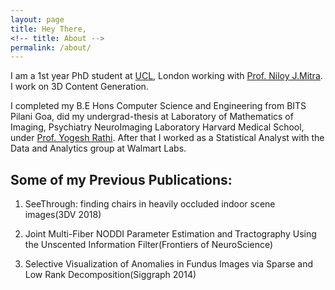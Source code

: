 ```yaml
---
layout: page
title: Hey There,
<!-- title: About -->
permalink: /about/
---
```


I am a 1st year PhD student at [UCL](https://www.ucl.ac.uk/), London working with [Prof. Niloy J.Mitra](http://www0.cs.ucl.ac.uk/staff/n.mitra/index.html). I work on 3D Content Generation.


I completed my B.E Hons Computer Science and Engineering from BITS Pilani Goa, did my undergrad-thesis at Laboratory of Mathematics of Imaging, Psychiatry NeuroImaging Laboratory Harvard Medical School, under [Prof. Yogesh Rathi](http://pnl.bwh.harvard.edu/yogesh-rathi-ph-d/). After that I worked as a Statistical Analyst with the Data and Analytics group at Walmart Labs.

## Some of my Previous Publications:

1. SeeThrough: finding chairs in heavily occluded indoor scene images(3DV 2018)


2. Joint Multi-Fiber NODDI Parameter Estimation and Tractography Using the Unscented Information Filter(Frontiers of NeuroScience)


3. Selective Visualization of Anomalies in Fundus Images via Sparse and Low  Rank Decomposition(Siggraph 2014)
